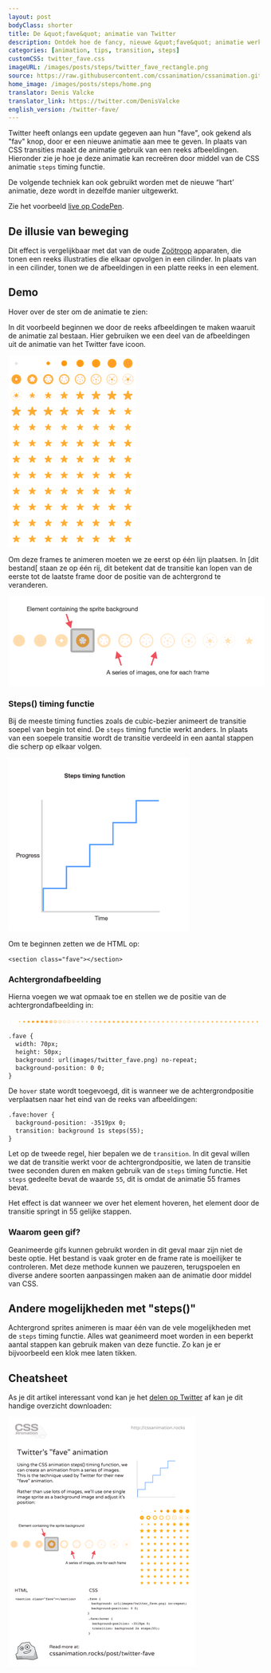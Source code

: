 ```yaml
---
layout: post
bodyClass: shorter
title: De &quot;fave&quot; animatie van Twitter
description: Ontdek hoe de fancy, nieuwe &quot;fave&quot; animatie werkt door het gebruik van de CSS steps() timing functie.
categories: [animation, tips, transition, steps]
customCSS: twitter_fave.css
imageURL: /images/posts/steps/twitter_fave_rectangle.png
source: https://raw.githubusercontent.com/cssanimation/cssanimation.github.io/master/_posts/2015-01-17-twitter-fave.md
home_image: /images/posts/steps/home.png
translator: Denis Valcke
translator_link: https://twitter.com/DenisValcke
english_version: /twitter-fave/
---
```


Twitter heeft onlangs een update gegeven aan hun &quot;fave&quot;, ook&nbsp;gekend als &quot;fav&quot; knop, door er een nieuwe animatie aan mee te geven. In plaats van CSS transities maakt de animatie gebruik van een reeks afbeeldingen. Hieronder zie je hoe je deze animatie kan recre&euml;ren door middel van de CSS animatie `steps` timing functie.

De volgende techniek kan ook gebruikt worden met de nieuwe “hart’ animatie, deze wordt in dezelfde manier uitgewerkt.

<section class="fave demo-container tap-to-activate heart"></section>

Zie het voorbeeld [live op CodePen]((http://codepen.io/donovanh/pen/dYqxNb)).

## De illusie van beweging

Dit effect is vergelijkbaar met dat van de oude&nbsp;[Zo&ouml;troop](http://en.wikipedia.org/wiki/Zoetrope) apparaten, die tonen een reeks illustraties die elkaar opvolgen in een cilinder. In plaats van in een cilinder, tonen we de afbeeldingen in een platte reeks in een element.

## Demo

Hover over de ster om de animatie te zien:

<section class="fave demo-container tap-to-activate"></section>

In dit voorbeeld beginnen we door de reeks afbeeldingen te maken waaruit de animatie zal bestaan. Hier gebruiken we een deel van de afbeeldingen uit de animatie van het Twitter fave icoon.

<img src="/images/posts/steps/twitter_fave_rectangle.png" alt="Frames from Twitter's fave icon animation" style="max-width:256px" />

Om deze frames te animeren moeten we ze eerst op &eacute;&eacute;n lijn plaatsen. In [dit bestand[ staan ze op &eacute;&eacute;n rij, dit betekent dat de transitie kan lopen van de eerste tot de laatste frame door de positie van de achtergrond te veranderen.

<img src="/images/posts/steps/frames.png" alt="How the background images are positioned within an element" style="max-width:514px" />

### Steps() timing functie

Bij de meeste timing functies zoals de cubic-bezier animeert de transitie soepel van begin tot eind. De `steps` timing functie werkt anders. In plaats van een soepele transitie wordt de transitie verdeeld in een aantal stappen die scherp op elkaar volgen.

<img src="/images/posts/steps/steps.png" alt="How the steps function is illustrated on a graph, as a series of discrete steps" style="max-width:362px" />

Om te beginnen zetten we de HTML op:

    <section class="fave"></section>

### Achtergrondafbeelding

Hierna voegen we wat opmaak toe en stellen we de positie van de achtergrondafbeelding in:

![Image sprite for the animation](/images/posts/steps/twitter_fave.png)

    .fave {
      width: 70px;
      height: 50px;
      background: url(images/twitter_fave.png) no-repeat;
      background-position: 0 0;
    }

De `hover` state wordt toegevoegd, dit is wanneer we de achtergrondpositie verplaatsen naar het eind van de reeks van afbeeldingen:

    .fave:hover {
      background-position: -3519px 0;
      transition: background 1s steps(55);
    }

Let op de tweede regel, hier bepalen we de `transition`. In dit geval willen we dat de transitie werkt voor de achtergrondpositie, we laten de transitie twee seconden duren en maken gebruik van de `steps` timing functie. Het `steps` gedeelte bevat de waarde `55`, dit is omdat de animatie 55 frames bevat.

Het effect is dat wanneer we over het element hoveren, het element door de transitie springt in 55 gelijke stappen.

### Waarom geen gif?

Geanimeerde gifs kunnen gebruikt worden in dit geval maar zijn niet de beste optie. Het bestand is vaak groter en de frame rate is moeilijker te controleren. Met deze methode kunnen we pauzeren, terugspoelen en diverse andere soorten aanpassingen maken aan de animatie door middel van CSS.

## Andere mogelijkheden met &quot;steps()&quot;

Achtergrond sprites animeren is maar &eacute;&eacute;n van de vele mogelijkheden met de `steps` timing functie. Alles wat geanimeerd moet worden in een beperkt aantal stappen kan gebruik maken van deze functie. Zo kan je er bijvoorbeeld een klok mee laten tikken.

## Cheatsheet

As je dit artikel interessant vond kan je het [delen op Twitter](https://twitter.com/intent/tweet?text=Recreate%20the%20Twitter%20fave%20icon%20animation&url=https://cssanimation.rocks/post/twitter-fave/&original_referer=https://cssanimation.rocks) af kan je dit handige overzicht downloaden:

<img src="/tips/twitter-fave.png" alt="Share this summary on Twitter" style="max-width:375px" />
